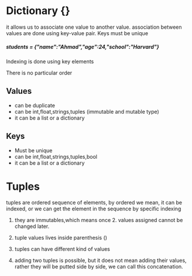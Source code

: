 <h1>Dictionary {}</h1>
<p>it allows us to associate one value to another value.
association between values are done using key-value pair.
Keys must be unique

</p>

<h5>students = {"name":"Ahmad","age":24,"school":"Harvard"}</h5>
<p>Indexing is done using key elements</p>
<p>There is no particular order</p>

<h2>Values</h2>
<ul>
<li>can be duplicate</li>
<li>can be int,float,strings,tuples (immutable and mutable type)</li>
<li>it can be a list or a dictionary</li>
</ul>

<h2>Keys</h2>
<ul>
<li>Must be unique</li>
<li>can be int,float,strings,tuples,bool</li>
<li>it can be a list or a dictionary</li>
</ul>

<h1>Tuples</h1>
tuples are ordered sequence of elements, by ordered we mean, it can be indexed, or we can get the element in the sequence by specific indexing

1. they are immutables,which means once 2. values assigned cannot be changed later.

2. tuple values lives inside parenthesis ()

3. tuples can have different kind of values

4. adding two tuples is possible, but it does not mean adding their values, rather they will be putted side by side, we can call this concatenation.
